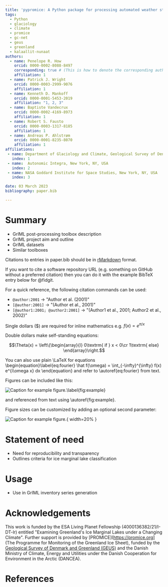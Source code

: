 ```yaml
---
title: 'pypromice: A Python package for processing automated weather station data'
tags:
  - Python
  - glaciology
  - climate
  - promice
  - gc-net
  - geus
  - greenland
  - kalaallit-nunaat
authors:
  - name: Penelope R. How
    orcid: 0000-0002-8088-8497
    corresponding: true # (This is how to denote the corresponding author)
    affiliation: 1
  - name: Patrick J. Wright
    orcid: 0000-0003-2999-9076
    affiliation: 1
  - name: Kenneth D. Mankoff
    orcid: 0000-0001-5453-2019
    affiliation: "1, 2, 3"
  - name: Baptiste Vandecrux
    orcid: 0000-0002-4169-8973
    affiliation: 1
  - name: Robert S. Fausto
    orcid: 0000-0003-1317-8185
    affiliation: 1
  - name: Andreas P. Ahlstrøm
    orcid: 0000-0001-8235-8070
    affiliation: 1
affiliations:
 - name: Department of Glaciology and Climate, Geological Survey of Denmark and Greenland (GEUS), Copenhagen, Denmark
   index: 1
 - name:  Autonomic Integra, New York, NY, USA
   index: 2
 - name: NASA Goddard Institute for Space Studies, New York, NY, USA
   index: 3

date: 03 March 2023
bibliography: paper.bib

---
```


# Summary

- GrIML post-processing toolbox description
- GrIML project aim and outline
- GrIML datasets
- Similar toolboxes

Citations to entries in paper.bib should be in [rMarkdown](http://rmarkdown.rstudio.com/authoring_bibliographies_and_citations.html) format.

If you want to cite a software repository URL (e.g. something on GitHub without a preferred citation) then you can do it with the example BibTeX entry below for @fidgit.

For a quick reference, the following citation commands can be used:
- `@author:2001`  ->  "Author et al. (2001)"
- `[@author:2001]` -> "(Author et al., 2001)"
- `[@author1:2001; @author2:2001]` -> "(Author1 et al., 2001; Author2 et al., 2002)"

Single dollars ($) are required for inline mathematics e.g. $f(x) = e^{\pi/x}$

Double dollars make self-standing equations:

$$\Theta(x) = \left\{\begin{array}{l}
0\textrm{ if } x < 0\cr
1\textrm{ else}
\end{array}\right.$$

You can also use plain \LaTeX for equations
\begin{equation}\label{eq:fourier}
\hat f(\omega) = \int_{-\infty}^{\infty} f(x) e^{i\omega x} dx
\end{equation}
and refer to \autoref{eq:fourier} from text.

Figures can be included like this:

![Caption for example figure.\label{fig:example}](https://raw.githubusercontent.com/PennyHow/GrIML/blob/main/other/reporting/figures/workflow_revised.jpg)

and referenced from text using \autoref{fig:example}.

Figure sizes can be customized by adding an optional second parameter:

![Caption for example figure.](https://raw.githubusercontent.com/PennyHow/GrIML/blob/main/other/reporting/figures/workflow_revised.jpg){ width=20% }


# Statement of need

- Need for reproducibility and transparency
- Outlines criteria for ice marginal lake classification


# Usage

- Use in GrIML inventory series generation

 
# Acknowledgements

This work is funded by the ESA Living Planet Fellowship (4000136382/21/I-DT-lr) entitled "Examining Greenland's Ice Marginal Lakes under a Changing Climate". Further support is provided by [PROMICE](https://promice.org] (The Programme for Monitoring of the Greenland Ice Sheet), funded by the [Geological Survey of Denmark and Greenland (GEUS)](https://www.geus.dk/) and the Danish Ministry of Climate, Energy and Utilities under the Danish Cooperation for Environment in the Arctic (DANCEA).


# References

